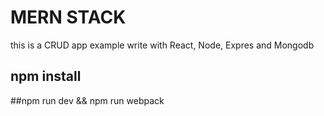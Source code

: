 # MERN STACK
this is a CRUD app example write with React, Node, Expres and Mongodb

## npm install

##npm run dev && npm run webpack